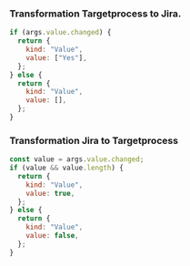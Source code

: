 ### Transformation Targetprocess to Jira.

```js
if (args.value.changed) {
  return {
    kind: "Value",
    value: ["Yes"],
  };
} else {
  return {
    kind: "Value",
    value: [],
  };
}
```

### Transformation Jira to Targetprocess

```js
const value = args.value.changed;
if (value && value.length) {
  return {
    kind: "Value",
    value: true,
  };
} else {
  return {
    kind: "Value",
    value: false,
  };
}
```
